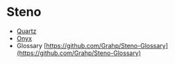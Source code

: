 # Steno

- [Quartz](quartz.md)
- [Onyx](onyx.md)
- Glossary [https://github.com/Grahp/Steno-Glossary](https://github.com/Grahp/Steno-Glossary)
